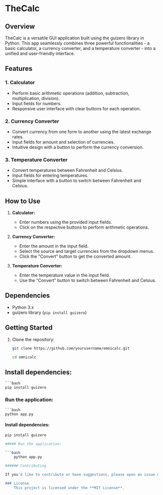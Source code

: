# TheCalc

## Overview

TheCalc is a versatile GUI application built using the guizero library in Python. This app seamlessly combines three powerful functionalities - a basic calculator, a currency converter, and a temperature converter - into a unified and user-friendly interface.

## Features

### 1. Calculator

- Perform basic arithmetic operations (addition, subtraction, multiplication, division).
- Input fields for numbers.
- Responsive user interface with clear buttons for each operation.

### 2. Currency Converter

- Convert currency from one form to another using the latest exchange rates.
- Input fields for amount and selection of currencies.
- Intuitive design with a button to perform the currency conversion.

### 3. Temperature Converter

- Convert temperatures between Fahrenheit and Celsius.
- Input fields for entering temperatures.
- Simple interface with a button to switch between Fahrenheit and Celsius.

## How to Use

1. **Calculator:**
   - Enter numbers using the provided input fields.
   - Click on the respective buttons to perform arithmetic operations.

2. **Currency Converter:**
   - Enter the amount in the input field.
   - Select the source and target currencies from the dropdown menus.
   - Click the "Convert" button to get the converted amount.

3. **Temperature Converter:**
   - Enter the temperature value in the input field.
   - Use the "Convert" button to switch between Fahrenheit and Celsius.

## Dependencies

- Python 3.x
- guizero library (`pip install guizero`)

## Getting Started

1. Clone the repository:

   ```bash
   git clone https://github.com/yourusername/omnicalc.git

   cd omnicalc

## Install dependencies:

    ```bash
    pip install guizero


### **Run the application:**
    ```bash
    python app.py

#### Install dependencies:

```bash
pip install guizero

##### Run the application:

```bash
    python app.py

###### Contributing

If you'd like to contribute or have suggestions, please open an issue or submit a pull request.

### License
    This project is licensed under the **MIT License**.


